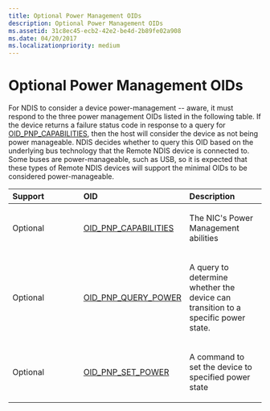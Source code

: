 ```yaml
---
title: Optional Power Management OIDs
description: Optional Power Management OIDs
ms.assetid: 31c8ec45-ecb2-42e2-be4d-2b89fe02a908
ms.date: 04/20/2017
ms.localizationpriority: medium
---
```


# Optional Power Management OIDs





For NDIS to consider a device power-management -- aware, it must respond to the three power management OIDs listed in the following table. If the device returns a failure status code in response to a query for [OID\_PNP\_CAPABILITIES](./oid-pnp-capabilities.md), then the host will consider the device as not being power manageable. NDIS decides whether to query this OID based on the underlying bus technology that the Remote NDIS device is connected to. Some buses are power-manageable, such as USB, so it is expected that these types of Remote NDIS devices will support the minimal OIDs to be considered power-manageable.

<table>
<colgroup>
<col width="33%" />
<col width="33%" />
<col width="33%" />
</colgroup>
<thead>
<tr class="header">
<th align="left">Support</th>
<th align="left">OID</th>
<th align="left">Description</th>
</tr>
</thead>
<tbody>
<tr class="odd">
<td align="left"><p>Optional</p></td>
<td align="left"><p><a href="/windows-hardware/drivers/network/oid-pnp-capabilities" data-raw-source="[OID_PNP_CAPABILITIES](./oid-pnp-capabilities.md)">OID_PNP_CAPABILITIES</a></p></td>
<td align="left"><p>The NIC's Power Management abilities</p></td>
</tr>
<tr class="even">
<td align="left"><p>Optional</p></td>
<td align="left"><p><a href="/windows-hardware/drivers/network/oid-pnp-query-power" data-raw-source="[OID_PNP_QUERY_POWER](./oid-pnp-query-power.md)">OID_PNP_QUERY_POWER</a></p></td>
<td align="left"><p>A query to determine whether the device can transition to a specific power state.</p></td>
</tr>
<tr class="odd">
<td align="left"><p>Optional</p></td>
<td align="left"><p><a href="/windows-hardware/drivers/network/oid-pnp-set-power" data-raw-source="[OID_PNP_SET_POWER](./oid-pnp-set-power.md)">OID_PNP_SET_POWER</a></p></td>
<td align="left"><p>A command to set the device to specified power state</p></td>
</tr>
</tbody>
</table>

 

